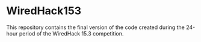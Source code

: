 # WiredHack153
This repository contains the final version of the code created during the 24-hour period of the WiredHack 15.3 competition.
